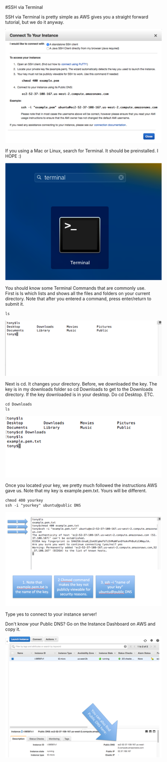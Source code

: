 #SSH via Terminal

SSH via Terminal is pretty simple as AWS gives you a straight forward tutorial, but we do it anyway.

![alt tag](https://github.com/TonyMeiDeveloper/GuideOnTheSide/blob/master/GuidePictures/connect.png)

If you using a Mac or Linux, search for Terminal. It should be preinstalled. I HOPE :)

![alt tag](https://github.com/TonyMeiDeveloper/GuideOnTheSide/blob/master/GuidePictures/terminal1.png)


You should know some Terminal Commands that are commonly use.  
First is ls which lists and shows all the files and folders on your current directory. Note that after you entered a command, press enter/return to submit it. 

```
ls
```


![alt tag](https://github.com/TonyMeiDeveloper/GuideOnTheSide/blob/master/GuidePictures/terminal2.png)


Next is cd. It changes your directory. Before, we downloaded the key. The key is in my downloads folder so cd Downloads to get to the Downloads directory. If the key downloaded is in your desktop. Do cd Desktop. ETC. 

```
cd Downloads
ls
```


![alt tag](https://github.com/TonyMeiDeveloper/GuideOnTheSide/blob/master/GuidePictures/terminal3.png)


Once you located your key, we pretty much followed the instructions AWS gave us. Note that my key is example.pem.txt. Yours will be different. 

```
chmod 400 yourkey
ssh -i "yourkey" ubuntu@public DNS 
```


![alt tag](https://github.com/TonyMeiDeveloper/GuideOnTheSide/blob/master/GuidePictures/terminal4.png)

Type yes to connect to your instance server!


Don't know your Public DNS? Go on the Instance Dashboard on AWS and copy it.


![alt tag](https://github.com/TonyMeiDeveloper/GuideOnTheSide/blob/master/GuidePictures/terminal5.png)




